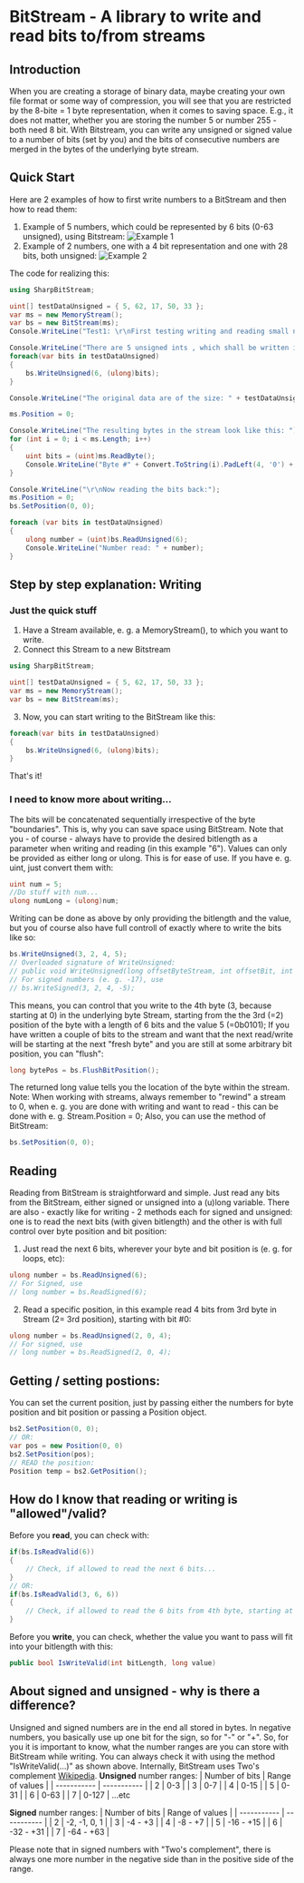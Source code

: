 
# BitStream - A library to write and read bits to/from streams
## Introduction
When you are creating a storage of binary data, maybe creating your own file format or some way of compression, you will see that you are restricted by the 8-bite = 1 byte representation, when it comes to saving space. E.g., it does not matter, whether you are storing the number 5 or number 255 - both need 8 bit. 
With Bitstream, you can write any unsigned or signed value to a number of bits (set by you) and the bits of consecutive numbers are merged in the bytes of the underlying byte stream.

## Quick Start
Here are 2 examples of how to first write numbers to a BitStream and then how to read them:


1. Example of 5 numbers, which could be represented by 6 bits (0-63 unsigned), using Bitstream:
![Example 1](https://github.com/martinweihrauch/Bitstream/raw/main/BitStream/TestApplication/images/slide1.jpg?raw=true)
2. Example of 2 numbers, one with a 4 bit representation and one with 28 bits, both unsigned:
![Example 2](https://github.com/martinweihrauch/Bitstream/raw/main/BitStream/TestApplication/images/slide2.jpg?raw=true)


The code for realizing this: 

```csharp
using SharpBitStream;

uint[] testDataUnsigned = { 5, 62, 17, 50, 33 };
var ms = new MemoryStream();
var bs = new BitStream(ms);
Console.WriteLine("Test1: \r\nFirst testing writing and reading small numbers of a max of 6 bits.");

Console.WriteLine("There are 5 unsigned ints , which shall be written into 6 bits each as they are all small than 64: 5, 62, 17, 50, 33");
foreach(var bits in testDataUnsigned)
{
    bs.WriteUnsigned(6, (ulong)bits);
}

Console.WriteLine("The original data are of the size: " + testDataUnsigned.Length + " bytes. The size of the stream is now: " + ms.Length + " bytes\r\nand the bytes in it are: ");

ms.Position = 0;

Console.WriteLine("The resulting bytes in the stream look like this: ");
for (int i = 0; i < ms.Length; i++)
{
    uint bits = (uint)ms.ReadByte();
    Console.WriteLine("Byte #" + Convert.ToString(i).PadLeft(4, '0') + ": " + Convert.ToString(bits, 2).PadLeft(8, '0'));
}

Console.WriteLine("\r\nNow reading the bits back:");
ms.Position = 0;
bs.SetPosition(0, 0);

foreach (var bits in testDataUnsigned)
{
    ulong number = (uint)bs.ReadUnsigned(6);
    Console.WriteLine("Number read: " + number);
}
```
	
## Step by step explanation: Writing
### Just the quick stuff

1. Have a Stream available, e. g. a MemoryStream(), to which you want to write. 
2. Connect this Stream to a new Bitstream

```csharp
using SharpBitStream;

uint[] testDataUnsigned = { 5, 62, 17, 50, 33 };
var ms = new MemoryStream();
var bs = new BitStream(ms);
```

3. Now, you can start writing to the BitStream like this:

```csharp
foreach(var bits in testDataUnsigned)
{
    bs.WriteUnsigned(6, (ulong)bits);
}
```
That's it!

### I need to know more about writing...
The bits will be concatenated sequentially irrespective of the byte "boundaries". This is, why you can save space using BitStream.
Note that you - of course - always have to provide the desired bitlength as a parameter when writing and reading (in this example "6").
Values can only be provided as either long or ulong. This is for ease of use. If you have e. g. uint, just convert them with:
```csharp	
uint num = 5;
//Do stuff with num...
ulong numLong = (ulong)num;
```
Writing can be done as above by only providing the bitlength and the value, but you of course also have full controll of exactly where to write the bits like so:
```csharp	
bs.WriteUnsigned(3, 2, 4, 5);
// Overloaded signature of WriteUnsigned:
// public void WriteUnsigned(long offsetByteStream, int offsetBit, int bitLength, ulong value)
// For signed numbers (e. g. -17), use
// bs.WriteSigned(3, 2, 4, -5);
```
This means, you can control that you write to the 4th byte (3, because starting at 0) in the underlying byte Stream, 
starting from the the 3rd (=2) position of the byte with a length of 6 bits and the value 5 (=0b0101);
If you have written a couple of bits to the stream and want that the next read/write will be starting at the next "fresh byte" and you are still at some 
arbitrary bit position, you can "flush":
```csharp	
long bytePos = bs.FlushBitPosition();
```
The returned long value tells you the location of the byte within the stream.
Note: When working with streams, always remember to "rewind" a stream to 0, when e. g. you are done with writing and want to read - this can be done with 
e. g. Stream.Position = 0; Also, you can use the method of BitStream:
```csharp	
bs.SetPosition(0, 0);
```

## Reading
Reading from BitStream is straightforward and simple. Just read any bits from the BitStream, either signed or unsigned into a (u)long variable.
There are also - exactly like for writing - 2 methods each for signed and unsigned: one is to read the next bits (with given bitlength) and the other
is with full control over byte position and bit position:
1. Just read the next 6 bits, wherever your byte and bit position is (e. g. for loops, etc):
```csharp	
ulong number = bs.ReadUnsigned(6);
// For Signed, use 
// long number = bs.ReadSigned(6);
```
2. Read a specific position, in this example read 4 bits from 3rd byte in Stream (2= 3rd position), starting with bit #0:
```csharp	
ulong number = bs.ReadUnsigned(2, 0, 4);
// For signed, use
// long number = bs.ReadSigned(2, 0, 4);
```

## Getting / setting postions:
You can set the current position, just by passing either the numbers for byte position and bit position or passing a Position object.
```csharp	
bs2.SetPosition(0, 0);
// OR: 
var pos = new Position(0, 0)
bs2.SetPosition(pos);
// READ the position:
Position temp = bs2.GetPosition();
```
	
## How do I know that reading or writing is "allowed"/valid?
Before you **read**, you can check with:
```csharp	
if(bs.IsReadValid(6))
{
	// Check, if allowed to read the next 6 bits...
}
// OR: 
if(bs.IsReadValid(3, 6, 6))
{
	// Check, if allowed to read the 6 bits from 4th byte, starting at bit position 6 for 6 bits.
}

```
Before you **write**, you can check, whether the value you want to pass will fit into your bitlength with this:
```csharp	
public bool IsWriteValid(int bitLength, long value)
```

## About signed and unsigned - why is there a difference?
Unsigned and signed numbers are in the end all stored in bytes. In negative numbers, you basically use up one bit for the sign, so for "-" or "+".
So, for you it is important to know, what the number ranges are you can store with BitStream while writing. You can always check it with
using the method "IsWriteValid(...)" as shown above.
Internally, BitStream uses Two's complement [Wikipedia](https://en.wikipedia.org/wiki/Two%27s_complement).
**Unsigned** number ranges:
| Number of bits | Range of values |
| ----------- | ----------- |
| 2 | 0-3 |
| 3 | 0-7 | 
| 4 | 0-15 | 
| 5 | 0-31 |
| 6 | 0-63 |
| 7 | 0-127 |
...etc

**Signed** number ranges:
| Number of bits | Range of values |
| ----------- | ----------- |
| 2 | -2, -1, 0, 1 |
| 3 | -4 - +3 | 
| 4 | -8 - +7 | 
| 5 | -16 - +15 |
| 6 | -32 - +31 |
| 7 | -64 - +63 |

Please note that in signed numbers with "Two's complement", there is always one more number in the negative side than in the positive side of the range.
	

